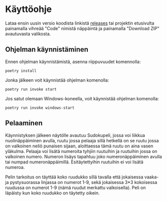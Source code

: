 # Käyttöohje
Lataa ensin uusin versio koodista linkistä [releases](https://github.com/McIlola/Ohjelmistotekniikka/releases) tai projektin etusivulta painamalla vihreää "Code" nimistä näppäintä ja painamalla "Download ZIP" avautuvasta valikosta.

## Ohjelman käynnistäminen
Ennen ohjelman käynnistämistä, asenna riippuvuudet komennolla:
```
poetry install
```
Jonka jälkeen voit käynnistää ohjelman komenolla:
```
poetry run invoke start
```
Jos satut olemaan Windows-koneella, voit käynnistää ohjelman komenolla:
```
poetry run invoke windows-start
```
## Pelaaminen
Käynnistyksen jälkeen näytölle avautuu Sudokupeli, jossa voi liikkua nuolinäppäiminen avulla, ruutu jossa pelaaja sillä hetkellä on se ruutu jossa on valkoinen neliö punaisen sijaan, aloittaessa tämä ruutu on aina vasen yläkulma. Pelaaja voi lisätä numeroita tyhjiin ruutuihin ja ruutuihin jossa on valkoinen numero. Numeron lisäys tapahtuu joko numeronäppäiminen avulla tai numpad numeronäppäimillä. Esitäytettyihin ruutuihin ei voi lisätä numeroa.

Pelin tarkoitus on täyttää koko ruudukko sillä tavalla että jokaisessa vaaka- ja pystysuorassa linjassa on numerot 1-9, sekä jokaisessa 3*3 kokoisessa ruudussa on numerot 1-9 (nämä ruudut merkattu valkoisella). Peli on läpäisty kun koko ruudukko on täytetty oikein.

